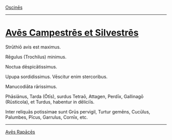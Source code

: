 [Oscinēs](./oscines.md)

---

# [Avēs Campestrēs et Silvestrēs](https://www.archive.org/stream/cu31924032499455#page/n67/mode/1up)

Strūthiō avis est maximus.

Rēgulus (Trochilus) minimus.

Noctua dēspicātissimus.

Upupa sordidissimus. Vēscitur enim stercoribus.

Manucodiāta rārissimus.

Phāsiānus, Tarda (Ōtīs), surdus Tetraō, Attagen, Perdīx, Gallinagō (Rūsticola), et Turdus, habentur in dēliciīs.

Inter reliquās potissimae sunt Grūs pervigil, Turtur gemēns, Cucūlus, Palumbes, Pīcus, Garrulus, Cornīx, etc.

---

[Avēs Rapācēs](./aves-rapaces.md)
